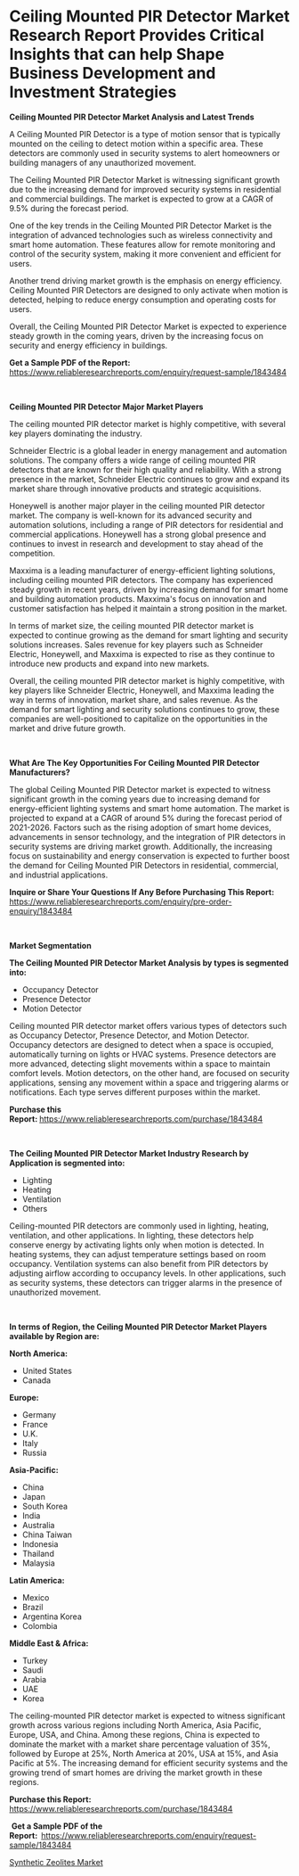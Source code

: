 <p><h1>Ceiling Mounted PIR Detector Market Research Report Provides Critical Insights that can help Shape Business Development and Investment Strategies</h1></p><p><strong>Ceiling Mounted PIR Detector Market Analysis and Latest Trends</strong></p>
<p><p>A Ceiling Mounted PIR Detector is a type of motion sensor that is typically mounted on the ceiling to detect motion within a specific area. These detectors are commonly used in security systems to alert homeowners or building managers of any unauthorized movement.</p><p>The Ceiling Mounted PIR Detector Market is witnessing significant growth due to the increasing demand for improved security systems in residential and commercial buildings. The market is expected to grow at a CAGR of 9.5% during the forecast period.</p><p>One of the key trends in the Ceiling Mounted PIR Detector Market is the integration of advanced technologies such as wireless connectivity and smart home automation. These features allow for remote monitoring and control of the security system, making it more convenient and efficient for users.</p><p>Another trend driving market growth is the emphasis on energy efficiency. Ceiling Mounted PIR Detectors are designed to only activate when motion is detected, helping to reduce energy consumption and operating costs for users.</p><p>Overall, the Ceiling Mounted PIR Detector Market is expected to experience steady growth in the coming years, driven by the increasing focus on security and energy efficiency in buildings.</p></p>
<p><strong>Get a Sample PDF of the Report:&nbsp;</strong> <a href="https://www.reliableresearchreports.com/enquiry/request-sample/1843484">https://www.reliableresearchreports.com/enquiry/request-sample/1843484</a></p>
<p>&nbsp;</p>
<p><strong>Ceiling Mounted PIR Detector Major Market Players</strong></p>
<p><p>The ceiling mounted PIR detector market is highly competitive, with several key players dominating the industry. </p><p>Schneider Electric is a global leader in energy management and automation solutions. The company offers a wide range of ceiling mounted PIR detectors that are known for their high quality and reliability. With a strong presence in the market, Schneider Electric continues to grow and expand its market share through innovative products and strategic acquisitions.</p><p>Honeywell is another major player in the ceiling mounted PIR detector market. The company is well-known for its advanced security and automation solutions, including a range of PIR detectors for residential and commercial applications. Honeywell has a strong global presence and continues to invest in research and development to stay ahead of the competition.</p><p>Maxxima is a leading manufacturer of energy-efficient lighting solutions, including ceiling mounted PIR detectors. The company has experienced steady growth in recent years, driven by increasing demand for smart home and building automation products. Maxxima's focus on innovation and customer satisfaction has helped it maintain a strong position in the market.</p><p>In terms of market size, the ceiling mounted PIR detector market is expected to continue growing as the demand for smart lighting and security solutions increases. Sales revenue for key players such as Schneider Electric, Honeywell, and Maxxima is expected to rise as they continue to introduce new products and expand into new markets.</p><p>Overall, the ceiling mounted PIR detector market is highly competitive, with key players like Schneider Electric, Honeywell, and Maxxima leading the way in terms of innovation, market share, and sales revenue. As the demand for smart lighting and security solutions continues to grow, these companies are well-positioned to capitalize on the opportunities in the market and drive future growth.</p></p>
<p>&nbsp;</p>
<p><strong>What Are The Key Opportunities For Ceiling Mounted PIR Detector Manufacturers?</strong></p>
<p><p>The global Ceiling Mounted PIR Detector market is expected to witness significant growth in the coming years due to increasing demand for energy-efficient lighting systems and smart home automation. The market is projected to expand at a CAGR of around 5% during the forecast period of 2021-2026. Factors such as the rising adoption of smart home devices, advancements in sensor technology, and the integration of PIR detectors in security systems are driving market growth. Additionally, the increasing focus on sustainability and energy conservation is expected to further boost the demand for Ceiling Mounted PIR Detectors in residential, commercial, and industrial applications.</p></p>
<p><strong>Inquire or Share Your Questions If Any Before Purchasing This Report:</strong> <a href="https://www.reliableresearchreports.com/enquiry/pre-order-enquiry/1843484">https://www.reliableresearchreports.com/enquiry/pre-order-enquiry/1843484</a></p>
<p>&nbsp;</p>
<p><strong>Market Segmentation</strong></p>
<p><strong>The Ceiling Mounted PIR Detector Market Analysis by types is segmented into:</strong></p>
<p><ul><li>Occupancy Detector</li><li>Presence Detector</li><li>Motion Detector</li></ul></p>
<p><p>Ceiling mounted PIR detector market offers various types of detectors such as Occupancy Detector, Presence Detector, and Motion Detector. Occupancy detectors are designed to detect when a space is occupied, automatically turning on lights or HVAC systems. Presence detectors are more advanced, detecting slight movements within a space to maintain comfort levels. Motion detectors, on the other hand, are focused on security applications, sensing any movement within a space and triggering alarms or notifications. Each type serves different purposes within the market.</p></p>
<p><strong>Purchase this Report:&nbsp;</strong><a href="https://www.reliableresearchreports.com/purchase/1843484">https://www.reliableresearchreports.com/purchase/1843484</a></p>
<p>&nbsp;</p>
<p><strong>The Ceiling Mounted PIR Detector Market Industry Research by Application is segmented into:</strong></p>
<p><ul><li>Lighting</li><li>Heating</li><li>Ventilation</li><li>Others</li></ul></p>
<p><p>Ceiling-mounted PIR detectors are commonly used in lighting, heating, ventilation, and other applications. In lighting, these detectors help conserve energy by activating lights only when motion is detected. In heating systems, they can adjust temperature settings based on room occupancy. Ventilation systems can also benefit from PIR detectors by adjusting airflow according to occupancy levels. In other applications, such as security systems, these detectors can trigger alarms in the presence of unauthorized movement.</p></p>
<p>&nbsp;</p>
<p><strong>In terms of Region, the Ceiling Mounted PIR Detector Market Players available by Region are:</strong></p>
<p>
    <p> <strong> North America: </strong>
        <ul>
            <li>United States</li>
            <li>Canada</li>
        </ul>
        </p> 
    <p> <strong> Europe: </strong>
        <ul>
            <li>Germany</li>
            <li>France</li>
            <li>U.K.</li>
            <li>Italy</li>
            <li>Russia</li>
        </ul>
        </p> 
    <p> <strong> Asia-Pacific: </strong>
        <ul>
            <li>China</li>
            <li>Japan</li>
            <li>South Korea</li>
            <li>India</li>
            <li>Australia</li>
            <li>China Taiwan</li>
            <li>Indonesia</li>
            <li>Thailand</li>
            <li>Malaysia</li>
        </ul>
        </p> 
    <p> <strong> Latin America: </strong>
        <ul>
            <li>Mexico</li>
            <li>Brazil</li>
            <li>Argentina Korea</li>
            <li>Colombia</li>
        </ul>
        </p> 
    <p> <strong> Middle East & Africa: </strong>
        <ul>
            <li>Turkey</li>
            <li>Saudi</li>
            <li>Arabia</li>
            <li>UAE</li>
            <li>Korea</li>
        </ul>
    </p>
    </p>
<p><p>The ceiling-mounted PIR detector market is expected to witness significant growth across various regions including North America, Asia Pacific, Europe, USA, and China. Among these regions, China is expected to dominate the market with a market share percentage valuation of 35%, followed by Europe at 25%, North America at 20%, USA at 15%, and Asia Pacific at 5%. The increasing demand for efficient security systems and the growing trend of smart homes are driving the market growth in these regions.</p></p>
<p><strong>Purchase this Report: </strong><a href="https://www.reliableresearchreports.com/purchase/1843484">https://www.reliableresearchreports.com/purchase/1843484</a></p>
<p>&nbsp;<strong>Get a Sample PDF of the Report:&nbsp;&nbsp;</strong><a href="https://www.reliableresearchreports.com/enquiry/request-sample/1843484">https://www.reliableresearchreports.com/enquiry/request-sample/1843484</a></p>
<p><strong></strong></p>
<p><p><a href="https://eight-handstand-8fb.notion.site/Global-Synthetic-Zeolites-Market-Size-and-Market-Trends-Insights-and-Projections-from-2024-to-2031-4083a7079b4c49ae9def98ef44ce8d35">Synthetic Zeolites Market</a></p></p>
